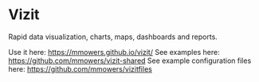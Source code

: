 # Vizit
Rapid data visualization, charts, maps, dashboards and reports.

Use it here: https://mmowers.github.io/vizit/
See examples here: https://github.com/mmowers/vizit-shared
See example configuration files here: https://github.com/mmowers/vizitfiles
